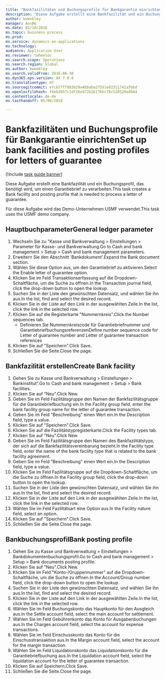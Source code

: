```yaml
--- 
title: "Bankfazilitäten und Buchungsprofile für Bankgarantie einrichten"
description: "Diese Aufgabe erstellt eine Bankfazilität und ein Buchungsprofil, das benötigt wird, um einen Garantiebrief zu verarbeiten."
author: kweekley
manager: AnnBe
ms.date: 02/10/2016
ms.topic: business-process
ms.prod: 
ms.service: dynamics-ax-applications
ms.technology: 
audience: Application User
ms.reviewer: twheeloc
ms.search.scope: Operations
ms.search.region: Global
ms.author: kweekley
ms.search.validFrom: 2016-06-30
ms.dyn365.ops.version: AX 7.0.0
ms.translationtype: HT
ms.sourcegitcommit: efcb77ff883b29a4bbaba27551e02311742afbbd
ms.openlocfilehash: f4eb3957c1df26e972b2b176bc76c520520ad944
ms.contentlocale: de-de
ms.lasthandoff: 05/08/2018

---
```

# <a name="set-up-bank-facilities-and-posting-profiles-for-letters-of-guarantee"></a><span data-ttu-id="777f8-103">Bankfazilitäten und Buchungsprofile für Bankgarantie einrichten</span><span class="sxs-lookup"><span data-stu-id="777f8-103">Set up bank facilities and posting profiles for letters of guarantee</span></span>

[!include [task guide banner](../../includes/task-guide-banner.md)]

<span data-ttu-id="777f8-104">Diese Aufgabe erstellt eine Bankfazilität und ein Buchungsprofil, das benötigt wird, um einen Garantiebrief zu verarbeiten.</span><span class="sxs-lookup"><span data-stu-id="777f8-104">This task creates a Bank facility and posting profile that is needed to process a letter of guarantee.</span></span>



<span data-ttu-id="777f8-105">Für diese Aufgabe wird das Demo-Unternehmen USMF verwendet.</span><span class="sxs-lookup"><span data-stu-id="777f8-105">This task uses the USMF demo company.</span></span> 




## <a name="general-ledger-parameter"></a><span data-ttu-id="777f8-106">Hauptbuchparameter</span><span class="sxs-lookup"><span data-stu-id="777f8-106">General ledger parameter</span></span>
1. <span data-ttu-id="777f8-107">Wechseln Sie zu "Kasse und Bankverwaltung > Einstellungen > Parameter für Kasse- und Bankverwaltung.</span><span class="sxs-lookup"><span data-stu-id="777f8-107">Go to Cash and bank management > Setup > Cash and bank management parameters.</span></span>
2. <span data-ttu-id="777f8-108">Erweitern Sie den Abschnitt 'Bankdokument'.</span><span class="sxs-lookup"><span data-stu-id="777f8-108">Expand the Bank document section.</span></span>
3. <span data-ttu-id="777f8-109">Wählen Sie diese Option aus, um den Garantiebrief zu aktivieren.</span><span class="sxs-lookup"><span data-stu-id="777f8-109">Select the Enable letter of guarantee option.</span></span>
4. <span data-ttu-id="777f8-110">Klicken Sie im Feld Transaktionserfassung auf die Dropdown-Schaltfläche, um die Suche zu öffnen.</span><span class="sxs-lookup"><span data-stu-id="777f8-110">In the Transaction journal field, click the drop-down button to open the lookup.</span></span>
5. <span data-ttu-id="777f8-111">Suchen Sie in der Liste den gewünschten Datensatz, und wählen Sie ihn aus.</span><span class="sxs-lookup"><span data-stu-id="777f8-111">In the list, find and select the desired record.</span></span>
6. <span data-ttu-id="777f8-112">Klicken Sie in der Liste auf den Link in der ausgewählten Zeile.</span><span class="sxs-lookup"><span data-stu-id="777f8-112">In the list, click the link in the selected row.</span></span>
7. <span data-ttu-id="777f8-113">Klicken Sie auf die Registerkarte "Nummernkreis".</span><span class="sxs-lookup"><span data-stu-id="777f8-113">Click the Number sequences tab.</span></span>
    * <span data-ttu-id="777f8-114">Definieren Sie Nummernkreiscode für Garantiebriefnummer und Garantiebriefbuchungsreferenzen</span><span class="sxs-lookup"><span data-stu-id="777f8-114">Define number sequence code for Letter of guarantee number and Letter of guarantee transaction references</span></span>  
8. <span data-ttu-id="777f8-115">Klicken Sie auf "Speichern".</span><span class="sxs-lookup"><span data-stu-id="777f8-115">Click Save.</span></span>
9. <span data-ttu-id="777f8-116">Schließen Sie die Seite.</span><span class="sxs-lookup"><span data-stu-id="777f8-116">Close the page.</span></span>

## <a name="create-bank-facility"></a><span data-ttu-id="777f8-117">Bankfazilität erstellen</span><span class="sxs-lookup"><span data-stu-id="777f8-117">Create Bank facility</span></span>
1. <span data-ttu-id="777f8-118">Gehen Sie zu Kasse und Bankverwaltung > Einstellungen > Bankinstitut".</span><span class="sxs-lookup"><span data-stu-id="777f8-118">Go to Cash and bank management > Setup > Bank facilities.</span></span>
2. <span data-ttu-id="777f8-119">Klicken Sie auf "Neu".</span><span class="sxs-lookup"><span data-stu-id="777f8-119">Click New.</span></span>
3. <span data-ttu-id="777f8-120">Geben Sie im Feld Fazilitätsgruppe den Namen der Bankfazilitätsgruppe für die Garantiebriefbuchung ein.</span><span class="sxs-lookup"><span data-stu-id="777f8-120">In the Facility group field, enter the bank facility group name for the letter of guarantee transaction.</span></span>
4. <span data-ttu-id="777f8-121">Geben Sie im Feld "Beschreibung" einen Wert ein.</span><span class="sxs-lookup"><span data-stu-id="777f8-121">In the Description field, type a value.</span></span>
5. <span data-ttu-id="777f8-122">Klicken Sie auf "Speichern".</span><span class="sxs-lookup"><span data-stu-id="777f8-122">Click Save.</span></span>
6. <span data-ttu-id="777f8-123">Klicken Sie auf die Fazilitätstypregisterkarte.</span><span class="sxs-lookup"><span data-stu-id="777f8-123">Click the Facility types tab.</span></span>
7. <span data-ttu-id="777f8-124">Klicken Sie auf "Neu".</span><span class="sxs-lookup"><span data-stu-id="777f8-124">Click New.</span></span>
8. <span data-ttu-id="777f8-125">Geben Sie im Feld Fazilitätsgruppe den Namen des Bankfazilitätstyps, der sich auf die Bankfazilitätsvereinbarung bezieht.</span><span class="sxs-lookup"><span data-stu-id="777f8-125">In the Facility type field, enter the name of the bank facility type that is related to the bank facility agreement.</span></span>
9. <span data-ttu-id="777f8-126">Geben Sie im Feld "Beschreibung" einen Wert ein.</span><span class="sxs-lookup"><span data-stu-id="777f8-126">In the Description field, type a value.</span></span>
10. <span data-ttu-id="777f8-127">Klicken Sie im Feld Fazilitätsgruppe auf die Dropdown-Schaltfläche, um die Suche zu öffnen.</span><span class="sxs-lookup"><span data-stu-id="777f8-127">In the Facility group field, click the drop-down button to open the lookup.</span></span>
11. <span data-ttu-id="777f8-128">Suchen Sie in der Liste den gewünschten Datensatz, und wählen Sie ihn aus.</span><span class="sxs-lookup"><span data-stu-id="777f8-128">In the list, find and select the desired record.</span></span>
12. <span data-ttu-id="777f8-129">Klicken Sie in der Liste auf den Link in der ausgewählten Zeile.</span><span class="sxs-lookup"><span data-stu-id="777f8-129">In the list, click the link in the selected row.</span></span>
13. <span data-ttu-id="777f8-130">Wählen Sie im Feld Fazilitätsart eine Option aus.</span><span class="sxs-lookup"><span data-stu-id="777f8-130">In the Facility nature field, select an option.</span></span>
14. <span data-ttu-id="777f8-131">Klicken Sie auf "Speichern".</span><span class="sxs-lookup"><span data-stu-id="777f8-131">Click Save.</span></span>
15. <span data-ttu-id="777f8-132">Schließen Sie die Seite.</span><span class="sxs-lookup"><span data-stu-id="777f8-132">Close the page.</span></span>

## <a name="bank-posting-profile"></a><span data-ttu-id="777f8-133">Bankbuchungsprofil</span><span class="sxs-lookup"><span data-stu-id="777f8-133">Bank posting profile</span></span>
1. <span data-ttu-id="777f8-134">Gehen Sie zu Kasse und Bankverwaltung > Einstellungen > Bankdokumentenbuchungsprofil.</span><span class="sxs-lookup"><span data-stu-id="777f8-134">Go to Cash and bank management > Setup > Bank documents posting profile.</span></span>
2. <span data-ttu-id="777f8-135">Klicken Sie auf "Neu".</span><span class="sxs-lookup"><span data-stu-id="777f8-135">Click New.</span></span>
3. <span data-ttu-id="777f8-136">Klicken Sie im Feld "Konto-/Gruppennummer" auf die Dropdown-Schaltfläche, um die Suche zu öffnen.</span><span class="sxs-lookup"><span data-stu-id="777f8-136">In the Account/Group number field, click the drop-down button to open the lookup.</span></span>
4. <span data-ttu-id="777f8-137">Suchen Sie in der Liste den gewünschten Datensatz, und wählen Sie ihn aus.</span><span class="sxs-lookup"><span data-stu-id="777f8-137">In the list, find and select the desired record.</span></span>
5. <span data-ttu-id="777f8-138">Klicken Sie in der Liste auf den Link in der ausgewählten Zeile.</span><span class="sxs-lookup"><span data-stu-id="777f8-138">In the list, click the link in the selected row.</span></span>
6. <span data-ttu-id="777f8-139">Wählen Sie im Feld Buchungskonto das Hauptkonto für den Ausgleich aus.</span><span class="sxs-lookup"><span data-stu-id="777f8-139">In the Settle account field, select the main account for settlement.</span></span>
7. <span data-ttu-id="777f8-140">Wählen Sie im Feld Gebührenkonto das Konto für Ausgabenbuchungen aus.</span><span class="sxs-lookup"><span data-stu-id="777f8-140">In the Charges account field, select the account for expense transactions.</span></span>
8. <span data-ttu-id="777f8-141">Wählen Sie im Feld Einschusskonto das Konto für die Einschusstransaktion aus.</span><span class="sxs-lookup"><span data-stu-id="777f8-141">In the Margin account field, select the account for the margin transaction.</span></span>
9. <span data-ttu-id="777f8-142">Wählen Sie im Feld Liquidationskonto das Liquidationskonto für die Garantiebriefbuchung aus.</span><span class="sxs-lookup"><span data-stu-id="777f8-142">In the Liquidation account field, select the liquidation account for the letter of guarantee transaction.</span></span> 
10. <span data-ttu-id="777f8-143">Klicken Sie auf Speichern.</span><span class="sxs-lookup"><span data-stu-id="777f8-143">Click Save.</span></span>
11. <span data-ttu-id="777f8-144">Schließen Sie die Seite.</span><span class="sxs-lookup"><span data-stu-id="777f8-144">Close the page.</span></span>


